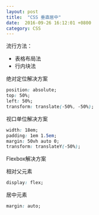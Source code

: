 ```yaml
---
layout: post
title:  "CSS 垂直居中"
date:  2016-09-26 16:12:01 +0800
category: CSS
---
```


流行方法：

+ 表格布局法
+ 行内块法

绝对定位解决方案

```css
position: absolute;
top: 50%;
left: 50%;
transform: translate(-50%, -50%);
```

视口单位解决方案

```css
width: 18em;
padding: 1em 1.5em;
margin: 50vh auto 0;
transform: translateY(-50%);
```

Flexbox解决方案

相对父元素

```css
display: flex;
```

居中元素

```css
margin: auto;
```